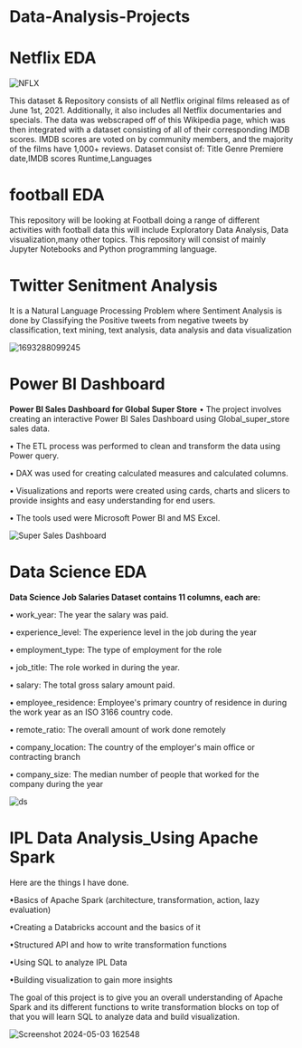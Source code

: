 # Data-Analysis-Projects
# Netflix EDA 

![NFLX](https://github.com/soham7998/Data-Analysis-Projects/assets/112894790/3b070b75-8717-4133-bed6-fdf62fd6a790)

This dataset & Repository consists of all Netflix original films released as of June 1st, 2021. Additionally, it also includes all Netflix documentaries and specials. The data was webscraped off of this Wikipedia page, which was then integrated with a dataset consisting of all of their corresponding IMDB scores. IMDB scores are voted on by community members, and the majority of the films have 1,000+ reviews.
Dataset consist of:
Title
Genre
Premiere date,IMDB scores
Runtime,Languages

# football EDA
This repository will be looking at Football doing a range of different activities with football data this will include Exploratory Data Analysis, Data visualization,many other topics. This repository will consist of mainly Jupyter Notebooks and Python programming language.

# Twitter Senitment Analysis
It is a Natural Language Processing Problem where Sentiment Analysis is done by Classifying the Positive tweets from negative tweets by classification, text mining, text analysis, data analysis and data visualization

![1693288099245](https://github.com/soham7998/Data-Analysis-Projects/assets/112894790/594eca24-9c82-4a95-8642-c283d2155d71)

# Power BI Dashboard 
**Power BI Sales Dashboard for Global Super Store**
• The project involves creating an interactive Power BI Sales Dashboard using Global_super_store sales data.

• The ETL process was performed to clean and transform the data using Power query.

• DAX was used for creating calculated measures and calculated columns.

• Visualizations and reports were created using cards, charts and slicers to provide insights and easy understanding for end users.

• The tools used were Microsoft Power BI and MS Excel.

![Super Sales Dashboard](https://github.com/soham7998/Data-Analysis-Projects/assets/112894790/ebb4f8e1-e1d2-4ee8-a70f-7c40c9aa1e49)

# Data Science EDA 

**Data Science Job Salaries Dataset contains 11 columns, each are:**

• work_year: The year the salary was paid.

• experience_level: The experience level in the job during the year

• employment_type: The type of employment for the role

• job_title: The role worked in during the year.

• salary: The total gross salary amount paid.

• employee_residence: Employee's primary country of residence in during the work year as an ISO 3166 country code.

• remote_ratio: The overall amount of work done remotely

• company_location: The country of the employer's main office or contracting branch

• company_size: The median number of people that worked for the company during the year

![ds](https://github.com/soham7998/Data-Analysis-Projects/assets/112894790/fd6cf30d-5895-441b-b555-a5ab5a4fab3f)


# IPL Data Analysis_Using Apache Spark
Here are the things I have done.

•Basics of Apache Spark (architecture, transformation, action, lazy evaluation)

•Creating a Databricks account and the basics of it

•Structured API and how to write transformation functions

•Using SQL to analyze IPL Data

•Building visualization to gain more insights 

The goal of this project is to give you an overall understanding of Apache Spark and its different functions to write transformation blocks on top of that you will learn SQL to analyze data and build visualization.

![Screenshot 2024-05-03 162548](https://github.com/soham7998/Data-Analysis-Projects/assets/112894790/74102fef-8da2-48f0-b962-c65a33b4a4af)

